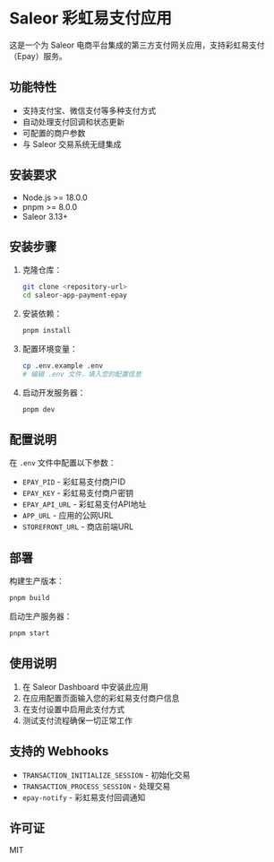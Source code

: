 # Saleor 彩虹易支付应用

这是一个为 Saleor 电商平台集成的第三方支付网关应用，支持彩虹易支付（Epay）服务。

## 功能特性

- 支持支付宝、微信支付等多种支付方式
- 自动处理支付回调和状态更新
- 可配置的商户参数
- 与 Saleor 交易系统无缝集成

## 安装要求

- Node.js >= 18.0.0
- pnpm >= 8.0.0
- Saleor 3.13+

## 安装步骤

1. 克隆仓库：
   ```bash
   git clone <repository-url>
   cd saleor-app-payment-epay
   ```

2. 安装依赖：
   ```bash
   pnpm install
   ```

3. 配置环境变量：
   ```bash
   cp .env.example .env
   # 编辑 .env 文件，填入您的配置信息
   ```

4. 启动开发服务器：
   ```bash
   pnpm dev
   ```

## 配置说明

在 `.env` 文件中配置以下参数：

- `EPAY_PID` - 彩虹易支付商户ID
- `EPAY_KEY` - 彩虹易支付商户密钥
- `EPAY_API_URL` - 彩虹易支付API地址
- `APP_URL` - 应用的公网URL
- `STOREFRONT_URL` - 商店前端URL

## 部署

构建生产版本：
```bash
pnpm build
```

启动生产服务器：
```bash
pnpm start
```

## 使用说明

1. 在 Saleor Dashboard 中安装此应用
2. 在应用配置页面输入您的彩虹易支付商户信息
3. 在支付设置中启用此支付方式
4. 测试支付流程确保一切正常工作

## 支持的 Webhooks

- `TRANSACTION_INITIALIZE_SESSION` - 初始化交易
- `TRANSACTION_PROCESS_SESSION` - 处理交易
- `epay-notify` - 彩虹易支付回调通知

## 许可证

MIT